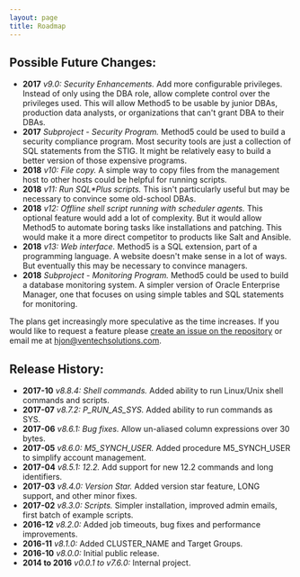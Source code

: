 ```yaml
---
layout: page
title: Roadmap
---
```


Possible Future Changes:
------------------------

* **2017** _v9.0: Security Enhancements._  Add more configurable privileges.  Instead of only using the DBA role, allow complete control over the privileges used.  This will allow Method5 to be usable by junior DBAs, production data analysts, or organizations that can't grant DBA to their DBAs.
* **2017** _Subproject - Security Program._ Method5 could be used to build a security compliance program.  Most security tools are just a collection of SQL statements from the STIG.  It might be relatively easy to build a better version of those expensive programs.
* **2018** _v10: File copy._  A simple way to copy files from the management host to other hosts could be helpful for running scripts.
* **2018** _v11: Run SQL\*Plus scripts._  This isn't particularly useful but may be necessary to convince some old-school DBAs.
* **2018** _v12: Offline shell script running with scheduler agents._  This optional feature would add a lot of complexity.  But it would allow Method5 to automate boring tasks like installations and patching.  This would make it a more direct competitor to products like Salt and Ansible.
* **2018** _v13: Web interface._  Method5 is a SQL extension, part of a programming language.  A website doesn't make sense in a lot of ways.  But eventually this may be necessary to convince managers.
* **2018** _Subproject - Monitoring Program._ Method5 could be used to build a database monitoring system.  A simpler version of Oracle Enterprise Manager, one that focuses on using simple tables and SQL statements for monitoring.

The plans get increasingly more speculative as the time increases.  If you would like to request a feature please [create an issue on the repository](https://github.com/method5/method5/issues) or email me at hjon@ventechsolutions.com.


Release History:
----------------

* **2017-10** _v8.8.4: Shell commands._  Added ability to run Linux/Unix shell commands and scripts.
* **2017-07** _v8.7.2: P_RUN_AS_SYS._  Added ability to run commands as SYS.
* **2017-06** _v8.6.1: Bug fixes._  Allow un-aliased column expressions over 30 bytes.
* **2017-05** _v8.6.0: M5_SYNCH_USER._  Added procedure M5_SYNCH_USER to simplify account management.
* **2017-04** _v8.5.1: 12.2._  Add support for new 12.2 commands and long identifiers.
* **2017-03** _v8.4.0: Version Star._  Added version star feature, LONG support, and other minor fixes.
* **2017-02** *v8.3.0: Scripts.* Simpler installation, improved admin emails, first batch of example scripts.
* **2016-12** *v8.2.0:* Added job timeouts, bug fixes and performance improvements.
* **2016-11** *v8.1.0:* Added CLUSTER_NAME and Target Groups.
* **2016-10** *v8.0.0:* Initial public release.
* **2014 to 2016** *v0.0.1 to v7.6.0:* Internal project.
